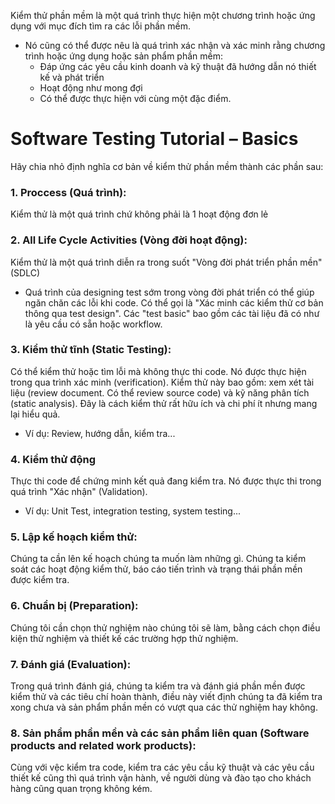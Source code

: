 Kiểm thử phần mềm là một quá trình thực hiện một chương trình hoặc ứng dụng với mục đích tìm ra các lỗi phần mềm.
* Nó cũng có thể được nêu là quá trình xác nhận và xác minh rằng chương trình hoặc ứng dụng hoặc sản phẩm phần mềm:
   *  Đáp ứng các yêu cầu kinh doanh và kỹ thuật đã hướng dẫn nó thiết kế và phát triển
  * Hoạt động như mong đợi
  * Có thể được thực hiện với cùng một đặc điểm.
# Software Testing Tutorial – Basics
Hãy chia nhỏ định nghĩa cơ bản về kiểm thử phần mềm thành các phần sau:<br>
### 1. Proccess (Quá trình):
Kiểm thử là một quá trình chứ không phải là 1 hoạt động đơn lẻ<br> 
### 2. All Life Cycle Activities (Vòng đời hoạt động):
Kiểm thử là một quá trình diễn ra trong suốt "Vòng đời phát triển phần mền"(SDLC)<br>
* Quá trình của designing test sớm trong vòng đời phát triển có thể giúp ngăn chăn các lỗi khi code. Có thể gọi là "Xác minh các kiểm thử cơ bản thông qua test design". Các "test basic" bao gồm các tài liệu đã có như là yêu cầu có sẵn hoặc workflow.

### 3. Kiểm thử tĩnh (Static Testing):
Có thể kiểm thử hoặc tìm lỗi mà không thực thi code. Nó được thực hiện trong qua trình xác minh (verification). Kiểm thử này bao gồm: xem xét tài liệu (review document. Có thể review source code) và kỹ năng phân tích (static analysis). Đây là cách kiểm thử rất hữu ích và chi phí  ít nhưng mang lại hiểu quả.<br>
*  Ví dụ: Review, hướng dẫn, kiểm tra...
### 4. Kiểm thử động
Thực thi code để chứng minh kết quả đang kiểm tra. Nó được thực thi trong quá trình "Xác nhận" (Validation).
* Ví dụ: Unit Test, integration testing, system testing...<br>

### 5. Lập kế hoạch kiểm thử:  
 Chúng ta cần lên kế hoạch chúng ta muốn làm những gì. Chúng ta kiểm soát các hoạt động kiểm thử, báo cáo tiến trình và trạng thái phần mền được kiểm tra.<br>
### 6. Chuẩn bị (Preparation):  
Chúng tôi cần chọn thử nghiệm nào chúng tôi sẽ làm, bằng cách chọn điều kiện thử nghiệm và thiết kế các trường hợp thử nghiệm.<br>
### 7. Đánh giá (Evaluation):
  Trong quá trình đánh giá, chúng ta kiểm tra và đánh giá phần mền được kiểm thử và các tiêu chí hoàn thành, điều này viết định chúng ta đã kiểm tra xong chưa và sản phẩm phần mền có vượt qua các thử nghiệm hay không.<br>
### 8. Sản phẩm phần mền và các sản phẩm liên quan (Software products and related work products):
 Cùng với vệc kiểm tra code, kiểm tra các yêu cầu kỹ thuật và các yêu cầu thiết kế cũng thì quá trình vận hành, về người dùng và đào tạo cho khách hàng cũng quan trọng không kém.<br>